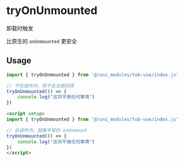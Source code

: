 # tryOnUnmounted

卸载时触发

比原生的 `onUnmounted` 更安全

## Usage

```js
import { tryOnUnmounted } from '@/uni_modules/tob-use/index.js'

// 不在组件内，将不会注册回调
tryOnUnmounted(() => {
    console.log("这将不做任何事情")
})
```

```html
<script setup>
import { tryOnUnmounted } from '@/uni_modules/tob-use/index.js'

// 在组件内，就像平常的 onUnmount
tryOnUnmounted(() => {
    console.log("这将不做任何事情")
})
</script>
```

